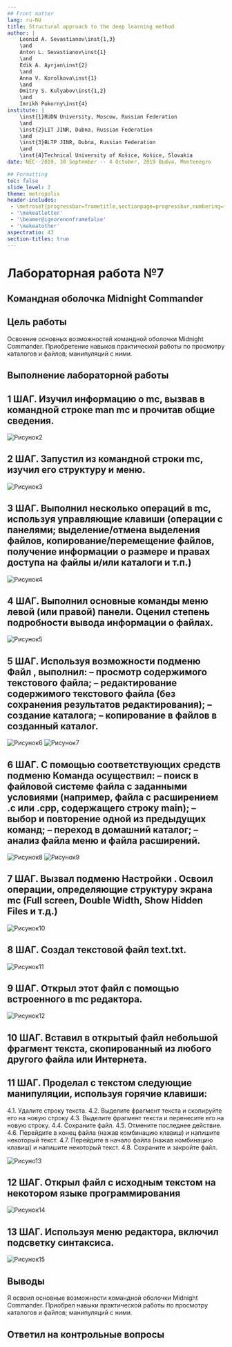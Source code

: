 ```yaml
---
## Front matter
lang: ru-RU
title: Structural approach to the deep learning method
author: |
	Leonid A. Sevastianov\inst{1,3}
	\and
	Anton L. Sevastianov\inst{1}
	\and
	Edik A. Ayrjan\inst{2}
	\and
	Anna V. Korolkova\inst{1}
	\and
	Dmitry S. Kulyabov\inst{1,2}
	\and
	Imrikh Pokorny\inst{4}
institute: |
	\inst{1}RUDN University, Moscow, Russian Federation
	\and
	\inst{2}LIT JINR, Dubna, Russian Federation
	\and
	\inst{3}BLTP JINR, Dubna, Russian Federation
	\and
	\inst{4}Technical University of Košice, Košice, Slovakia
date: NEC--2019, 30 September -- 4 October, 2019 Budva, Montenegro

## Formatting
toc: false
slide_level: 2
theme: metropolis
header-includes: 
 - \metroset{progressbar=frametitle,sectionpage=progressbar,numbering=fraction}
 - '\makeatletter'
 - '\beamer@ignorenonframefalse'
 - '\makeatother'
aspectratio: 43
section-titles: true
---
```


# Лабораторная работа №7

## Командная оболочка Midnight Commander

## Цель работы

Освоение основных возможностей командной оболочки Midnight Commander. Приобретение навыков практической работы по просмотру каталогов и файлов; манипуляций
с ними.

## Выполнение лабораторной работы

## 1 ШАГ. Изучил информацию о mc, вызвав в командной строке man mc и прочитав общие сведения. 
![Рисунок2](image/е2.JPG)

## 2 ШАГ. Запустил из командной строки mc, изучил его структуру и меню.
![Рисунок3](image/е3.JPG)

## 3 ШАГ. Выполнил несколько операций в mc, используя управляющие клавиши (операции с панелями; выделение/отмена выделения файлов, копирование/перемещение файлов, получение информации о размере и правах доступа на файлы и/или каталоги и т.п.)
![Рисунок4](image/е4.JPG)

## 4 ШАГ. Выполнил основные команды меню левой (или правой) панели. Оценил степень подробности вывода информации о файлах.
![Рисунок5](image/е5.JPG)

## 5 ШАГ. Используя возможности подменю Файл , выполнил: – просмотр содержимого текстового файла; – редактирование содержимого текстового файла (без сохранения результатов редактирования); – создание каталога; – копирование в файлов в созданный каталог.
![Рисунок6](image/е6.JPG)  ![Рисунок7](image/е7.JPG)

## 6 ШАГ. С помощью соответствующих средств подменю Команда осуществил: – поиск в файловой системе файла с заданными условиями (например, файла с расширением .c или .cpp, содержащего строку main); – выбор и повторение одной из предыдущих команд; – переход в домашний каталог; – анализ файла меню и файла расширений.
 ![Рисунок8](image/е8.JPG)  ![Рисунок9](image/е9.JPG)

## 7 ШАГ. Вызвал подменю Настройки . Освоил операции, определяющие структуру экрана mc (Full screen, Double Width, Show Hidden Files и т.д.)
![Рисунок10](image/е10.JPG)

## 8 ШАГ. Создал текстовой файл text.txt.
![Рисунок11](image/е11.JPG)

## 9 ШАГ. Открыл этот файл с помощью встроенного в mc редактора.
![Рисунок12](image/е12.JPG)

## 10 ШАГ. Вставил в открытый файл небольшой фрагмент текста, скопированный из любого другого файла или Интернета.

## 11 ШАГ. Проделал с текстом следующие манипуляции, используя горячие клавиши:

4.1. Удалите строку текста. 
4.2. Выделите фрагмент текста и скопируйте его на новую строку
4.3. Выделите фрагмент текста и перенесите его на новую строку. 
4.4. Сохраните файл. 4.5. Отмените последнее действие.
4.6. Перейдите в конец файла (нажав комбинацию клавиш) и напишите некоторый текст.
4.7. Перейдите в начало файла (нажав комбинацию клавиш) и напишите некоторый текст.
4.8. Сохраните и закройте файл.

![Рисуно13](image/е13.JPG)

## 12 ШАГ. Открыл файл с исходным текстом на некотором языке программирования
![Рисунок14](image/е14.JPG)

## 13 ШАГ. Используя меню редактора, включил подсветку синтаксиса.
![Рисунок15](image/е15.JPG)

## Выводы
Я освоил основные возможности командной оболочки Midnight Commander. Приобрел навыки практической работы по просмотру каталогов и файлов; манипуляций
с ними.

## Ответил на контрольные вопросы

